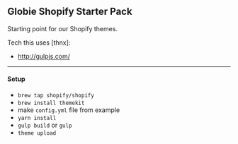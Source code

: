 Globie Shopify Starter Pack
---

Starting point for our Shopify themes.

Tech this uses [thnx]:

- http://gulpjs.com/

---

#### Setup
- `brew tap shopify/shopify`
- `brew install themekit`
- make `config.yml` file from example
- `yarn install`
- `gulp build` or `gulp`
- `theme upload`
